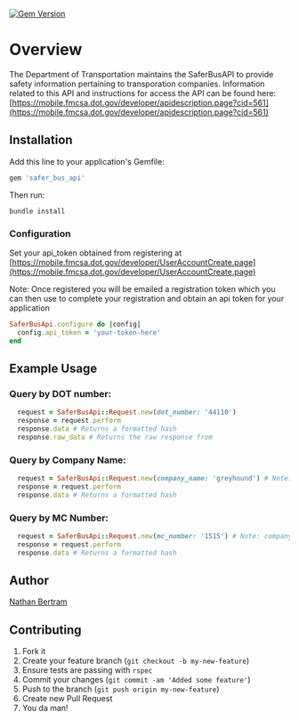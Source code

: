 [![Gem Version](https://badge.fury.io/rb/safer_bus_api.png)](http://badge.fury.io/rb/safer_bus_api)

# Overview

The Department of Transportation maintains the SaferBusAPI to provide safety information pertaining to transporation companies.  Information related to this API and instructions for access the API can be found here: [https://mobile.fmcsa.dot.gov/developer/apidescription.page?cid=561](https://mobile.fmcsa.dot.gov/developer/apidescription.page?cid=561)


## Installation

Add this line to your application's Gemfile:
```ruby
gem 'safer_bus_api'
```

Then run:
```
bundle install
```

### Configuration

Set your api_token obtained from registering at [https://mobile.fmcsa.dot.gov/developer/UserAccountCreate.page](https://mobile.fmcsa.dot.gov/developer/UserAccountCreate.page)

Note: Once registered you will be emailed a registration token which you can then use to complete your registration and obtain an api token for your application


```ruby
SaferBusApi.configure do |config|
  config.api_token = 'your-token-here'
end
```

## Example Usage

### Query by DOT number:

```ruby
  request = SaferBusApi::Request.new(dot_number: '44110')
  response = request.perform
  response.data # Returns a formatted hash
  response.raw_data # Returns the raw response from 
```

### Query by Company Name:

```ruby
  request = SaferBusApi::Request.new(company_name: 'greyhound') # Note: company name should have no spaces and be all lower case.
  response = request.perform
  response.data # Returns a formatted hash
```

### Query by MC Number:

```ruby
  request = SaferBusApi::Request.new(mc_number: '1515') # Note: company name should have no spaces and be all lower case.
  response = request.perform
  response.data # Returns a formatted hash
```

## Author
[Nathan Bertram](https://github.com/nathanbertram)

## Contributing

1. Fork it
2. Create your feature branch (`git checkout -b my-new-feature`)
3. Ensure tests are passing with `rspec`
4. Commit your changes (`git commit -am 'Added some feature'`)
5. Push to the branch (`git push origin my-new-feature`)
6. Create new Pull Request
7. You da man!